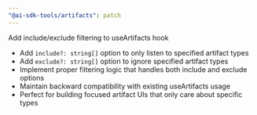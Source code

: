 ```yaml
---
"@ai-sdk-tools/artifacts": patch
---
```


Add include/exclude filtering to useArtifacts hook

- Add `include?: string[]` option to only listen to specified artifact types
- Add `exclude?: string[]` option to ignore specified artifact types  
- Implement proper filtering logic that handles both include and exclude options
- Maintain backward compatibility with existing useArtifacts usage
- Perfect for building focused artifact UIs that only care about specific types
